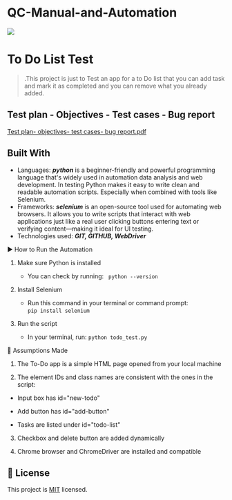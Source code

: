 # QC-Manual-and-Automation

![](https://img.shields.io/static/v1?label=BY&message=Reemoz&color=pink)

<!-- Feel Free to Add, Update, Delete Any Section you find needs so -->

# To Do List Test

> .This project is just to Test an app for a to Do list that you can add task and mark it as completed and you can remove what you already added.



## Test plan - Objectives - Test cases - Bug report 

[Test plan- objectives- test cases- bug report.pdf](https://github.com/user-attachments/files/21389664/Test.plan-.objectives-.test.cases-.bug.report.pdf)



## Built With

- Languages: _**python**_ is a beginner-friendly and powerful programming language that's widely used in automation data analysis and web development. In testing Python makes it easy       to write clean and readable automation scripts. Especially when combined with tools like Selenium.
- Frameworks: _**selenium**_ is an open-source tool used for automating web browsers. It allows you to write scripts that interact with web applications just like a real user clicking      buttons entering text or verifying content—making it ideal for UI testing.
- Technologies used: _**GIT, GITHUB, WebDriver**_

▶️ How to Run the Automation
1. Make sure Python is installed
     - You can check by running:
``` python --version```

2. Install Selenium
     - Run this command in your terminal or command prompt:  
     ```pip install selenium```
3. Run the script
     -  In your terminal, run:
```python todo_test.py```

🤔 Assumptions Made
1. The To-Do app is a simple HTML page opened from your local machine

2. The element IDs and class names are consistent with the ones in the script:

  - Input box has id="new-todo"

  - Add button has id="add-button"

  - Tasks are listed under id="todo-list"

3. Checkbox and delete button are added dynamically

4. Chrome browser and ChromeDriver are installed and compatible

## 📝 License

This project is [MIT](/LICENSE) licensed.
